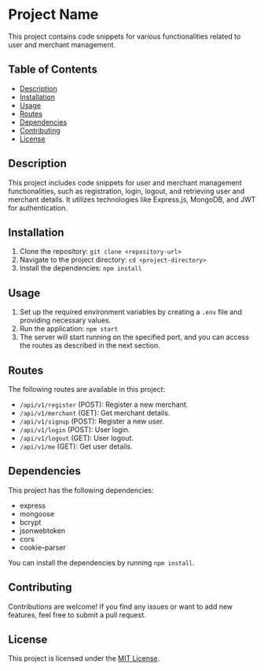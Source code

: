 # Project Name

This project contains code snippets for various functionalities related to user and merchant management.

## Table of Contents

- [Description](#description)
- [Installation](#installation)
- [Usage](#usage)
- [Routes](#routes)
- [Dependencies](#dependencies)
- [Contributing](#contributing)
- [License](#license)

## Description

This project includes code snippets for user and merchant management functionalities, such as registration, login, logout, and retrieving user and merchant details. It utilizes technologies like Express.js, MongoDB, and JWT for authentication.

## Installation

1. Clone the repository: `git clone <repository-url>`
2. Navigate to the project directory: `cd <project-directory>`
3. Install the dependencies: `npm install`

## Usage

1. Set up the required environment variables by creating a `.env` file and providing necessary values.
2. Run the application: `npm start`
3. The server will start running on the specified port, and you can access the routes as described in the next section.

## Routes

The following routes are available in this project:

- `/api/v1/register` (POST): Register a new merchant.
- `/api/v1/merchant` (GET): Get merchant details.
- `/api/v1/signup` (POST): Register a new user.
- `/api/v1/login` (POST): User login.
- `/api/v1/logout` (GET): User logout.
- `/api/v1/me` (GET): Get user details.

## Dependencies

This project has the following dependencies:

- express
- mongoose
- bcrypt
- jsonwebtoken
- cors
- cookie-parser

You can install the dependencies by running `npm install`.

## Contributing

Contributions are welcome! If you find any issues or want to add new features, feel free to submit a pull request.

## License

This project is licensed under the [MIT License](LICENSE).
